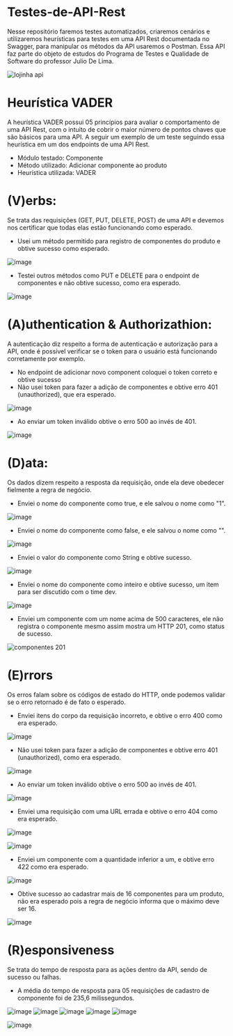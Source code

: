 # Testes-de-API-Rest
Nesse repositório faremos testes automatizados, criaremos cenários e utilizaremos heurísticas para testes em uma API Rest documentada no Swagger, para manipular os métodos da API usaremos o Postman. Essa API faz parte do objeto de estudos do Programa de Testes e Qualidade de Software do professor Julio De Lima. 

![lojinha api](https://user-images.githubusercontent.com/33026663/227372814-13c53e34-02b9-4fa9-96c0-b80b062aa4ac.png)

# Heurística VADER
A heurística VADER possui 05 princípios para avaliar o comportamento de uma API Rest, com o intuito de cobrir o maior número de pontos chaves que são básicos para uma API. A seguir um exemplo de um teste seguindo essa heurística em um dos endpoints de uma API Rest.

- Módulo testado: Componente
- Método utilizado: Adicionar componente ao produto
- Heurística utilizada: VADER

# (V)erbs:
Se trata das requisições (GET, PUT, DELETE, POST) de uma API e devemos nos certificar que todas elas estão funcionando como esperado.
- Usei um método permitido para registro de componentes do produto e obtive sucesso como esperado.

![image](https://user-images.githubusercontent.com/33026663/227582542-e22a8901-0b69-4c7a-afbb-106223acd5ae.png)

- Testei outros métodos como PUT e DELETE para o endpoint de componentes e não obtive sucesso, como era esperado.

![image](https://user-images.githubusercontent.com/33026663/227582943-3a28095f-67e8-49df-99eb-c19283292465.png)

# (A)uthentication & Authorizathion:
A autenticação diz respeito a forma de autenticação e autorização para a API, onde é possível verificar se o token para o usuário está funcionando corretamente por exemplo.
- No endpoint de adicionar novo component coloquei o token correto e obtive sucesso
- Não usei token para fazer a adição de componentes e obtive erro 401 (unauthorized), que era esperado.

![image](https://user-images.githubusercontent.com/33026663/227583682-2f1c39c4-a9f8-4dd0-b2d8-475fbda6b34a.png)

- Ao enviar um token inválido obtive o erro 500 ao invés de 401.

![image](https://user-images.githubusercontent.com/33026663/227583453-f0a8a3f6-97df-48f0-ad4a-7cd5ee765941.png)


# (D)ata:
Os dados dizem respeito a resposta da requisição, onde ela deve obedecer fielmente a regra de negócio.
- Enviei o nome do componente como true, e ele salvou o nome como "1".

![image](https://user-images.githubusercontent.com/33026663/227585203-e78370f2-ee2b-4858-b2d6-3a56f0935607.png)

- Enviei o nome do componente como false, e ele salvou o nome como "".

![image](https://user-images.githubusercontent.com/33026663/227585339-edc00f47-be97-481d-825c-1e4f9bf28207.png)

- Enviei o valor do componente como String e obtive sucesso.

![image](https://user-images.githubusercontent.com/33026663/227585475-b2fb7c5f-f60d-4e2e-9b34-68881ea636dc.png)

- Enviei o nome do componente como inteiro e obtive sucesso, um item para ser discutido com o time dev.

![image](https://user-images.githubusercontent.com/33026663/227585590-7586db15-7aab-4e63-a1d0-624c04d7f6c8.png)

- Enviei um componente com um nome acima de 500 caracteres, ele não registra o componente mesmo assim mostra um HTTP 201, como status de sucesso.

![componentes 201](https://user-images.githubusercontent.com/33026663/227371065-08680f1a-1bba-4a1d-aa06-b81ad86618f1.png)

# (E)rrors
Os erros falam sobre os códigos de estado do HTTP, onde podemos validar se o erro retornado é de fato o esperado.
- Enviei itens do corpo da requisição incorreto, e obtive o erro 400 como era esperado.

![image](https://user-images.githubusercontent.com/33026663/227586185-421222ff-6640-4bcd-84c4-9ca11bdb9d11.png)

- Não usei token para fazer a adição de componentes e obtive erro 401 (unauthorized), como era esperado.

![image](https://user-images.githubusercontent.com/33026663/227586349-25d83347-a31a-410c-bd88-0d2ca47a8de6.png)

- Ao enviar um token inválido obtive o erro 500 ao invés de 401.

![image](https://user-images.githubusercontent.com/33026663/227586447-5285435f-64be-45ba-88cb-d9bba7959a69.png)

- Enviei uma requisição com uma URL errada e obtive o erro 404 como era esperado.

![image](https://user-images.githubusercontent.com/33026663/227586570-c7d2139e-195e-43d1-aed5-ddc76b213d6a.png)

![image](https://user-images.githubusercontent.com/33026663/227586651-0ec4f078-9fe7-44f1-ae8a-874dea45186c.png)

- Enviei um componente com a quantidade inferior a um, e obtive erro 422 como era esperado.

![image](https://user-images.githubusercontent.com/33026663/227587040-5498705c-c12a-4052-afec-66982180d7f6.png)

- Obtive sucesso ao cadastrar mais de 16 componentes para um produto, não era esperado pois a regra de negócio informa que o máximo deve ser 16.

![image](https://user-images.githubusercontent.com/33026663/227588435-1e79b5f3-c5fb-4d52-b6ce-b2d8384f0a56.png)

# (R)esponsiveness
Se trata do tempo de resposta para as ações dentro da API, sendo de sucesso ou falhas.
- A média do tempo de resposta para 05 requisições de cadastro de componente foi de 235,6 milissegundos.

![image](https://user-images.githubusercontent.com/33026663/227588652-5e663ca3-dc2e-4a4f-b8f5-202987a1bb84.png)
![image](https://user-images.githubusercontent.com/33026663/227588710-d3587555-2a5a-4a72-8bd1-15afdcc4672d.png)
![image](https://user-images.githubusercontent.com/33026663/227588756-a4d18249-272e-4c4d-9eb9-0d92aa1c80ba.png)
![image](https://user-images.githubusercontent.com/33026663/227588793-af555b89-fc43-4375-b77d-3502c8dbdce9.png)
![image](https://user-images.githubusercontent.com/33026663/227588863-029232d0-5b9b-449c-9e6d-c2040aebd759.png)

![image](https://user-images.githubusercontent.com/33026663/227589337-446fb933-0cf7-4c2a-8ea3-9c43fd63ed7c.png)
